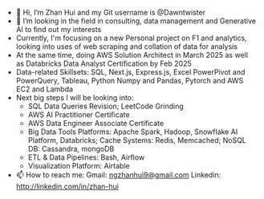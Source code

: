 - 👋 Hi, I’m Zhan Hui and my Git username is @Dawntwister
- 👀 I’m looking in the field in consulting, data management and Generative AI to find out my interests
- Currently, I'm focusing on a new Personal project on F1 and analytics, looking into uses of web scraping and collation of data for analysis
- At the same time, doing AWS Solution Architect in March 2025 as well as Databricks Data Analyst Certification by Feb 2025
- Data-related Skillsets: SQL, Next.js, Express.js, Excel PowerPivot and PowerQuery, Tableau, Python Numpy and Pandas, Pytorch and AWS EC2 and Lambda
- Next big steps I will be looking into:
  - SQL Data Queries Revision; LeetCode Grinding
  - AWS AI Practitioner Certificate
  - AWS Data Engineer Associate Certificate
  - Big Data Tools Platforms: Apache Spark, Hadoop, Snowflake AI Platform, Databricks; Cache Systems: Redis, Memcached; NoSQL DB: Cassandra, mongoDB
  - ETL & Data Pipelines: Bash, Airflow
  - Visualization Platform: Airtable
- 📫 How to reach me: Gmail: ngzhanhui9@gmail.com
Linkedin: http://linkedin.com/in/zhan-hui

<!---
Dawntwister/Dawntwister is a ✨ special ✨ repository because its `README.md` (this file) appears on your GitHub profile.
You can click the Preview link to take a look at your changes.
--->

